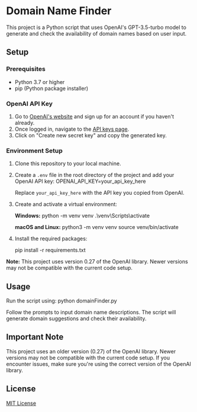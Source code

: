 # Domain Name Finder

This project is a Python script that uses OpenAI's GPT-3.5-turbo model to generate and check the availability of domain names based on user input.

## Setup

### Prerequisites

- Python 3.7 or higher
- pip (Python package installer)

### OpenAI API Key

1. Go to [OpenAI's website](https://platform.openai.com/signup) and sign up for an account if you haven't already.
2. Once logged in, navigate to the [API keys page](https://platform.openai.com/account/api-keys).
3. Click on "Create new secret key" and copy the generated key.

### Environment Setup

1. Clone this repository to your local machine.

2. Create a `.env` file in the root directory of the project and add your OpenAI API key:
OPENAI_API_KEY=your_api_key_here

    Replace `your_api_key_here` with the API key you copied from OpenAI.

3. Create and activate a virtual environment:

    **Windows:**
    python -m venv venv
    .\venv\Scripts\activate
    
    **macOS and Linux:**
    python3 -m venv venv
    source venv/bin/activate

4. Install the required packages:
   
    pip install -r requirements.txt

**Note:** This project uses version 0.27 of the OpenAI library. Newer versions may not be compatible with the current code setup.

## Usage

Run the script using:
python domainFinder.py

Follow the prompts to input domain name descriptions. The script will generate domain suggestions and check their availability.

## Important Note

This project uses an older version (0.27) of the OpenAI library. Newer versions may not be compatible with the current code setup. If you encounter issues, make sure you're using the correct version of the OpenAI library.

## License

[MIT License](LICENSE)



